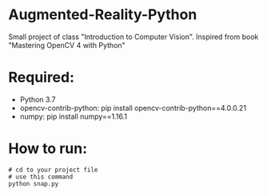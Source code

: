 # Augmented-Reality-Python
Small project of class "Introduction to Computer Vision". Inspired from book "Mastering OpenCV 4 with Python"

# Required:
- Python 3.7
- opencv-contrib-python: pip install opencv-contrib-python==4.0.0.21
- numpy: pip install numpy==1.16.1

# How to run:

```
# cd to your project file
# use this command
python snap.py
```
